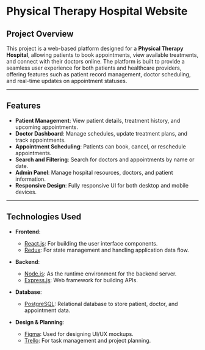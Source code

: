 # Physical Therapy Hospital Website

## Project Overview

This project is a web-based platform designed for a **Physical Therapy Hospital**, allowing patients to book appointments, view available treatments, and connect with their doctors online. The platform is built to provide a seamless user experience for both patients and healthcare providers, offering features such as patient record management, doctor scheduling, and real-time updates on appointment statuses.

---

## Features

- **Patient Management**: View patient details, treatment history, and upcoming appointments.
- **Doctor Dashboard**: Manage schedules, update treatment plans, and track appointments.
- **Appointment Scheduling**: Patients can book, cancel, or reschedule appointments.
- **Search and Filtering**: Search for doctors and appointments by name or date.
- **Admin Panel**: Manage hospital resources, doctors, and patient information.
- **Responsive Design**: Fully responsive UI for both desktop and mobile devices.

---

## Technologies Used

- **Frontend**: 
  - [React.js](https://reactjs.org/): For building the user interface components.
  - [Redux](https://redux.js.org/): For state management and handling application data flow.
  
- **Backend**:
  - [Node.js](https://nodejs.org/): As the runtime environment for the backend server.
  - [Express.js](https://expressjs.com/): Web framework for building APIs.
  
- **Database**:
  - [PostgreSQL](https://www.postgresql.org/): Relational database to store patient, doctor, and appointment data.
  
- **Design & Planning**:
  - [Figma](https://www.figma.com/): Used for designing UI/UX mockups.
  - [Trello](https://trello.com/): For task management and project planning.


